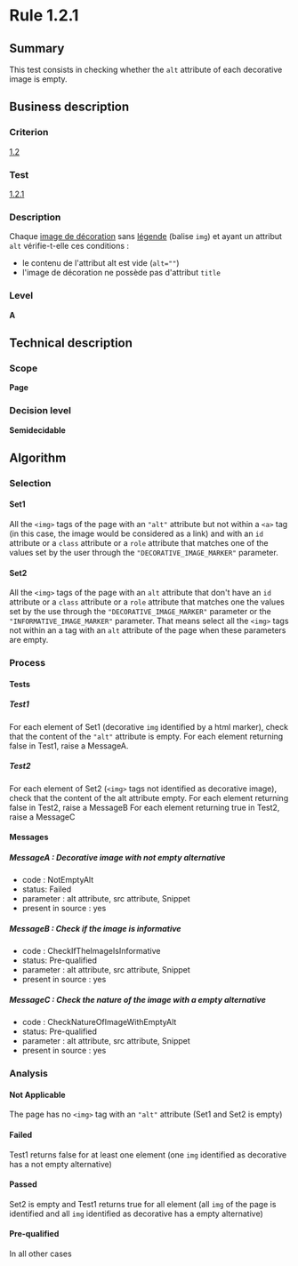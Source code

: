 # Rule 1.2.1

## Summary

This test consists in checking whether the `alt` attribute of each decorative image is empty.

## Business description

### Criterion

[1.2](http://references.modernisation.gouv.fr/referentiel-technique-0#crit-1-2)

### Test

[1.2.1](http://references.modernisation.gouv.fr/referentiel-technique-0#test-1-2-1)

### Description

Chaque <a href="http://references.modernisation.gouv.fr/sites/default/files/RGAA3_RC2-1/glossaire.htm#mimgDeco">image de d&eacute;coration</a> sans <a href="http://references.modernisation.gouv.fr/sites/default/files/RGAA3_RC2-1/glossaire.htm#mLegendeImage">l&eacute;gende</a> (balise `img`) et ayant un attribut `alt` v&eacute;rifie-t-elle ces conditions : 
 
 * le contenu de l'attribut alt est vide (`alt=""`) 
 * l'image de d&eacute;coration ne poss&egrave;de pas d'attribut `title` 


### Level

**A**

## Technical description

### Scope

**Page**

### Decision level

**Semidecidable**

## Algorithm

### Selection

#### Set1

All the `<img>` tags of the page with an `"alt"` attribute but not within a `<a>` tag (in this case, the image would be considered as a link) and with an `id` attribute or a `class` attribute or a `role` attribute that matches one of the values set by the user through the `"DECORATIVE_IMAGE_MARKER"` parameter.

#### Set2

All the `<img>` tags of the page with an `alt` attribute that don't have an `id` attribute or a `class` attribute or a `role` attribute that matches one the values set by the use through the `"DECORATIVE_IMAGE_MARKER"` parameter or the `"INFORMATIVE_IMAGE_MARKER"` parameter. 
That means select all the `<img>` tags not within an a tag with an `alt` attribute of the page when these parameters are empty.

### Process

#### Tests

##### Test1 

For each element of Set1 (decorative `img` identified by a html marker), check that the content of the `"alt"` attribute is empty. For each element returning false in Test1, raise a MessageA. 

##### Test2

For each element of Set2 (`<img>` tags not identified as decorative image), check that the content of the alt attribute empty. For each element returning false in Test2, raise a MessageB For each element returning true in Test2, raise a MessageC

#### Messages

##### MessageA : Decorative image with not empty alternative

-    code : NotEmptyAlt
-    status: Failed
-    parameter : alt attribute, src attribute, Snippet
-    present in source : yes

##### MessageB : Check if the image is informative

-    code : CheckIfTheImageIsInformative
-    status: Pre-qualified
-    parameter : alt attribute, src attribute, Snippet
-    present in source : yes

##### MessageC : Check the nature of the image with a empty alternative

-    code : CheckNatureOfImageWithEmptyAlt
-    status: Pre-qualified
-    parameter : alt attribute, src attribute, Snippet
-    present in source : yes

### Analysis

#### Not Applicable

The page has no `<img>` tag with an `"alt"` attribute (Set1 and Set2 is empty)

#### Failed

Test1 returns false for at least one element (one `img` identified as decorative has a not empty alternative)

#### Passed

Set2 is empty and Test1 returns true for all element (all `img` of the page is identified and all `img` identified as decorative has a empty alternative)

#### Pre-qualified

In all other cases




